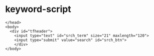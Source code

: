 # keyword-script

<!DOCTYPE html>
<html>
    <head> 
      
 
    </head>
    <body>
      <div id="tfheader">
  	    <input type="text" id="srch_term" size="21" maxlength="120">
  	    <input type="submit" value="search" id="srch_btn">
	    </div>
    </body>
<html>

<script> 


    // This returns th element object for 'srch_button', Then it adds a click event to 
    // the button which will work when the user presses the button.
    document.getElementById('srch_btn').addEventListener('click', query_db);
    
    // Fetching the url
    function query_db() {
        var query = document.getElementById('srch_term').value;
        fetch(`https://security.snyk.io/api/listing?q=${query}`)
          .then(resp => resp.json())
          .then(data => console.log(data))
          .catch(error => console.error('FETCH ERROR:', error));
      
      }
    
    function appendData(data) {
      var mainContainer = document.getElementById("tfheader");
      for (var i = 0; i < data.length; i++) {
        var div = document.createElement("div");
        div.innerHTML = 'Vulnerability: ' + data[i].title + ' ' + 'Package:' + data[i].packageName + ' ' + 'Criticality:' + data[i].severity;
        mainContainer.appendChild(div);
      }
    }

</script>
